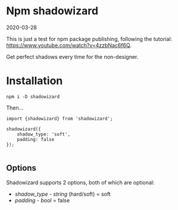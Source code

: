Npm shadowizard
==============
2020-03-28


This is just a test for npm package publishing, following the tutorial: https://www.youtube.com/watch?v=4zzbNac6f6Q.



Get perfect shadows every time for the non-designer.



# Installation

`npm i -D shadowizard`


Then...

```
import {shadowizard} from 'shadowizard';

shadowizard({
    shadow_type: 'soft',
    padding: false
});


```

## Options

Shadowizard supports 2 options, both of which are optional:

* *shadow_type* - _string_ (hard/soft) = soft
* *padding* - _bool_ = false
